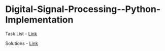 # Digital-Signal-Processing--Python-Implementation

Task List - [Link](https://github.com/BIJOY-SUST/Digital-Signal-Processing--Python-Implementation/blob/main/Task%20List%20-%20DSP.pdf)

Solutions - [Link](https://github.com/BIJOY-SUST/Digital-Signal-Processing--Python-Implementation/blob/main/Solutions%20in%20Python.ipynb)

